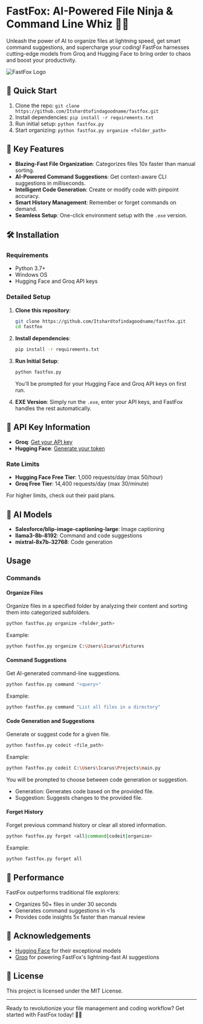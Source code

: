 # FastFox: AI-Powered File Ninja & Command Line Whiz 🦊💨

Unleash the power of AI to organize files at lightning speed, get smart command suggestions, and supercharge your coding! FastFox harnesses cutting-edge models from Groq and Hugging Face to bring order to chaos and boost your productivity.

![FastFox Logo](fox.ico)

## 🚀 Quick Start

1. Clone the repo: `git clone https://github.com/Itshardtofindagoodname/fastfox.git`
2. Install dependencies: `pip install -r requirements.txt`
3. Run initial setup: `python fastfox.py`
4. Start organizing: `python fastfox.py organize <folder_path>`

## 🌟 Key Features

- **Blazing-Fast File Organization**: Categorizes files 10x faster than manual sorting.
- **AI-Powered Command Suggestions**: Get context-aware CLI suggestions in milliseconds.
- **Intelligent Code Generation**: Create or modify code with pinpoint accuracy.
- **Smart History Management**: Remember or forget commands on demand.
- **Seamless Setup**: One-click environment setup with the `.exe` version.

## 🛠️ Installation

### Requirements

- Python 3.7+
- Windows OS
- Hugging Face and Groq API keys

### Detailed Setup

1. **Clone this repository**:
   ```bash
   git clone https://github.com/Itshardtofindagoodname/fastfox.git
   cd fastfox
   ```

2. **Install dependencies**:
   ```bash
   pip install -r requirements.txt
   ```

3. **Run Initial Setup**:
   ```bash
   python fastfox.py
   ```
   You'll be prompted for your Hugging Face and Groq API keys on first run.

4. **EXE Version**:
   Simply run the `.exe`, enter your API keys, and FastFox handles the rest automatically.

## 🔑 API Key Information

- **Groq**: [Get your API key](https://console.groq.com/keys)
- **Hugging Face**: [Generate your token](https://huggingface.co/settings/tokens)

### Rate Limits

- **Hugging Face Free Tier**: 1,000 requests/day (max 50/hour)
- **Groq Free Tier**: 14,400 requests/day (max 30/minute)

For higher limits, check out their paid plans.

## 🧠 AI Models

- **Salesforce/blip-image-captioning-large**: Image captioning
- **llama3-8b-8192**: Command and code suggestions
- **mixtral-8x7b-32768**: Code generation

## Usage

### Commands

#### Organize Files
Organize files in a specified folder by analyzing their content and sorting them into categorized subfolders.

```bash
python fastfox.py organize <folder_path>
```

Example:
```bash
python fastfox.py organize C:\Users\Icarus\Pictures
```

#### Command Suggestions
Get AI-generated command-line suggestions.

```bash
python fastfox.py command "<query>"
```

Example:
```bash
python fastfox.py command "List all files in a directory"
```

#### Code Generation and Suggestions
Generate or suggest code for a given file.

```bash
python fastfox.py codeit <file_path>
```

Example:
```bash
python fastfox.py codeit C:\Users\Icarus\Projects\main.py
```

You will be prompted to choose between code generation or suggestion.
- Generation: Generates code based on the provided file.
- Suggestion: Suggests changes to the provided file.

#### Forget History
Forget previous command history or clear all stored information.

```bash
python fastfox.py forget <all|command|codeit|organize>
```

Example:
```bash
python fastfox.py forget all
```

## 🚄 Performance

FastFox outperforms traditional file explorers:
- Organizes 50+ files in under 30 seconds
- Generates command suggestions in <1s
- Provides code insights 5x faster than manual review

## 🙏 Acknowledgements
- [Hugging Face](https://huggingface.co) for their exceptional models
- [Groq](https://groq.com) for powering FastFox's lightning-fast AI suggestions

## 📄 License

This project is licensed under the MIT License.

---

Ready to revolutionize your file management and coding workflow? Get started with FastFox today! 🚀🦊
